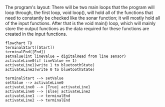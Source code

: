 The program's layout: There will be two main loops that the program will loop through, the first loop, void loop(), will hold all of the functions that need to constantly be checked like the sonar function; it will mostly hold all of the input functions. After that is the void main() loop, which will mainly store the output functions as the data required for these functions are created in the input functions. 


```mermaid
flowchart TD
terminalStart([Start])
terminalEnd([End])
setValue(int lineValue = digitalRead from line sensor)
activateLine0(if lineValue == 1)
activateLine1(write 1 to bluetoothState)
activateLine2(write 0 to bluetoothState)

terminalStart --> setValue
setValue --> activateLine0
activateLine0 --> |True| activateLine1
activateLine0 --> |Else| activateLine2
activateLine1 --> terminalEnd
activateLine2 --> terminalEnd
```
